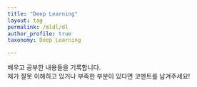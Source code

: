 ```yaml
---
title: "Deep Learning"
layout: tag
permalink: /mldl/dl
author_profile: true
taxonomy: Deep Learning

---
```


배우고 공부한 내용들을 기록합니다.  
제가 잘못 이해하고 있거나 부족한 부분이 있다면 코멘트를 남겨주세요!
